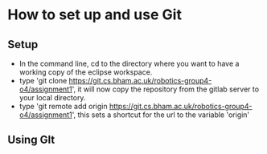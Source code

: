 # How to set up and use Git

## Setup
* In the command line, cd to the directory where you want to have a working copy of the eclipse workspace.
* type 'git clone https://git.cs.bham.ac.uk/robotics-group4-o4/assignment1', it will now copy the repository from the gitlab server to your local directory.
* type 'git remote add origin https://git.cs.bham.ac.uk/robotics-group4-o4/assignment1', this sets a shortcut for the url to the variable 'origin'

## Using GIt
